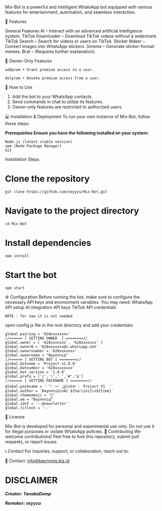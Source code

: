 Mix-Bot is a powerful and intelligent WhatsApp bot equipped with various features for entertainment, automation, and seamless interaction.

🚀 Features

General Features
AI – Interact with an advanced artificial intelligence system.
TikTok Downloader – Download TikTok videos without a watermark.
TikTok Search – Search for videos or users on TikTok.
Sticker Maker – Convert images into WhatsApp stickers.
Smeme – Generate sticker-format memes.
Brat – (Requires further explanation).

🔐 Owner-Only Features

```
addprem • Grant premium access to a user.
```
```
delprem • Revoke premium access from a user.
```


📌 How to Use
1. Add the bot to your WhatsApp contacts.
2. Send commands in chat to utilize its features.
3. Owner-only features are restricted to authorized users.


💻 Installation & Deployment
To run your own instance of Mix-Bot, follow these steps:

**Prerequisites
Ensure you have the following installed on your system:**

```
Node.js (latest stable version)
npm (Node Package Manager)
Git
```
Installation Steps
# Clone the repository

```
git clone https://github.com/xeyyzu/Mix-Bot.git
```

# Navigate to the project directory

```
cd Mix-Bot
```

# Install dependencies

```
npm install
```

# Start the bot

```
npm start
```

⚙️ Configuration
Before running the bot, make sure to configure the necessary API keys and environment variables. You may need:
WhatsApp API setup
AI integration API keys
TikTok API credentials

```
NOTE : for now it is not needed
```


open config.js file in the root directory and add your credentials:

```
global.pairing = '628xxxxxxxx'
//====== [ SETTING OWNER  ] ========//
global.owner = [ '628xxxxxxx', '628xxxxxxx' ]
global.owner0 = '628xxxxxxx@s.whatsapp.net'
global.ownernumber = '628xxxxxxx'
global.ownername = "Baynnniq"
//====== [ SETTING BOT ] ========//
global.botname = 'Project v1.0.0'
global.botnumber = '628xxxxxxxx'
global.bot_version = '1.0.0'
global.prefa = ['/','!','.','#','&']
//====== [ SETTING PACKNAME ] ========//
global.packname = 'ׄ 𓄯ִ ── ꯭𐑈ƚꪱִ𝖼𝗄ᧉׄ𝗋 ᎓  Project V1  '
global.author = `Baynnniq\nAt ${hariini}\n${time}`
global.themeemoji = '🍁'
global.wm = "Baynnniq"
global.idch = '--@newsletter'
global.titlech = '--'
```

📜 License

Mix-Bot is developed for personal and experimental use only. Do not use it for illegal purposes or violate WhatsApp policies.
🤝 Contributing
We welcome contributions! Feel free to fork this repository, submit pull requests, or report issues.

📞 Contact
For inquiries, support, or collaboration, reach out to:


📩 Contact: info@baynnniq.biz.id

# DISCLAIMER
***Creator: TanakaDomp***


***Remaker: xeyyzu***
